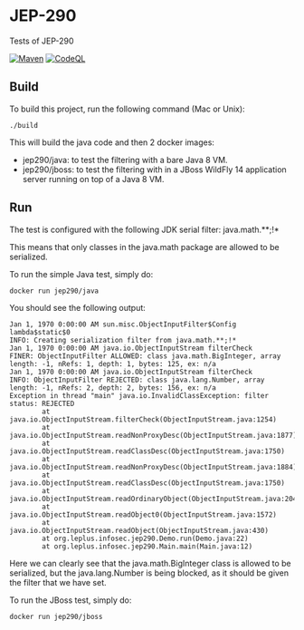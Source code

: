 # JEP-290

Tests of JEP-290

[![Maven](https://github.com/thomasleplus/JEP-290/workflows/Maven/badge.svg)](https://github.com/thomasleplus/JEP-290/actions?query=workflow:"Maven")
[![CodeQL](https://github.com/thomasleplus/JEP-290/workflows/CodeQL/badge.svg)](https://github.com/thomasleplus/JEP-290/actions?query=workflow:"CodeQL")

## Build

To build this project, run the following command (Mac or Unix):

```
./build
```

This will build the java code and then 2 docker images:
- jep290/java: to test the filtering with a bare Java 8 VM.
- jep290/jboss: to test the filtering with in a JBoss WildFly 14 application server running on top of a Java 8 VM.

## Run

The test is configured with the following JDK serial filter: java.math.**;!*

This means that only classes in the java.math package are allowed to
be serialized.

To run the simple Java test, simply do:

```
docker run jep290/java
```

You should see the following output:

```
Jan 1, 1970 0:00:00 AM sun.misc.ObjectInputFilter$Config lambda$static$0
INFO: Creating serialization filter from java.math.**;!*
Jan 1, 1970 0:00:00 AM java.io.ObjectInputStream filterCheck
FINER: ObjectInputFilter ALLOWED: class java.math.BigInteger, array length: -1, nRefs: 1, depth: 1, bytes: 125, ex: n/a
Jan 1, 1970 0:00:00 AM java.io.ObjectInputStream filterCheck
INFO: ObjectInputFilter REJECTED: class java.lang.Number, array length: -1, nRefs: 2, depth: 2, bytes: 156, ex: n/a
Exception in thread "main" java.io.InvalidClassException: filter status: REJECTED
        at java.io.ObjectInputStream.filterCheck(ObjectInputStream.java:1254)
        at java.io.ObjectInputStream.readNonProxyDesc(ObjectInputStream.java:1877)
        at java.io.ObjectInputStream.readClassDesc(ObjectInputStream.java:1750)
        at java.io.ObjectInputStream.readNonProxyDesc(ObjectInputStream.java:1884)
        at java.io.ObjectInputStream.readClassDesc(ObjectInputStream.java:1750)
        at java.io.ObjectInputStream.readOrdinaryObject(ObjectInputStream.java:2041)
        at java.io.ObjectInputStream.readObject0(ObjectInputStream.java:1572)
        at java.io.ObjectInputStream.readObject(ObjectInputStream.java:430)
        at org.leplus.infosec.jep290.Demo.run(Demo.java:22)
        at org.leplus.infosec.jep290.Main.main(Main.java:12)
```

Here we can clearly see that the java.math.BigInteger class is allowed
to be serialized, but the java.lang.Number is being blocked, as it
should be given the filter that we have set.

To run the JBoss test, simply do:

```
docker run jep290/jboss
```
